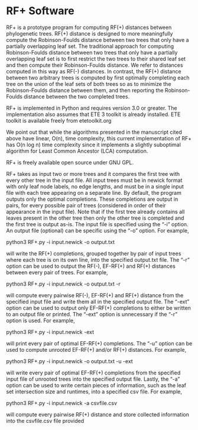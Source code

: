 # RF+ Software


RF+ is a prototype program for computing RF(+) distances between phylogenetic trees. RF(+) distance is designed to more meaningfully compute the Robinson-Foulds distance between two trees that only have a partially overlapping leaf set. The traditional approach for computing Robinson-Foulds distance between two trees that only have a partially overlapping leaf set is to first restrict the two trees to their shared leaf set and then compute their Robinson-Foulds distance. We refer to distances computed in this way as RF(-) distances.  In contrast, the RF(+) distance between two arbitrary trees is computed by first optimally completing each tree on the union of the leaf sets of both trees so as to minimize the Robinson-Foulds distance between them, and then reporting the Robinson-Foulds distance between the two completed trees.

RF+ is implemented in Python and requires version 3.0 or greater. The implementation also assumes that ETE 3 toolkit is already installed. ETE toolkit is available freely from etetoolkit.org

We point out that while the algorithms presented in the manuscript cited above have linear, O(n), time complexity, this current implementation of RF+ has O(n log n) time complexity since it implements a slightly suboptimal algorithm for Least Common Ancestor (LCA) computation.

RF+ is freely available open source under GNU GPL. 

RF+ takes as input two or more trees and it compares the first tree with every other tree in the input file. All input trees must be in newick format with only leaf node labels, no edge lengths, and must be in a single input file with each tree appearing on a separate line. By default, the program outputs only the optimal completions. These completions are output in pairs, for every possible pair of trees (considered in order of their appearance in the input file).  Note that if the first tree already contains all leaves present in the other tree then only the other tree is completed and the first tree is output as-is. The input file is specified using the “-i” option. An output file (optional) can be specific using the “-o” option. For example,

python3 RF+.py -i input.newick -o output.txt

will write the RF(+) completions, grouped together by pair of input trees where each tree is on its own line, into the specified output.txt file. The “-r” option can be used to output the RF(-), EF-RF(+) and RF(+) distances between every pair of trees. For example,

python3 RF+.py -i input.newick -o output.txt -r

will compute every pairwise RF(-), EF-RF(+) and RF(+) distance from the specified input file and write them all in the specified output file. The “-ext” option can be used to output only EF-RF(+) completions to either be written to an output file or printed. The “-ext” option is unnecessary if the “-r” option is used. For example,

python3 RF+.py -i input.newick  -ext

will print every pair of optimal EF-RF(+) completions. The “-u” option can be used to compute unrooted EF-RF(+) and/or RF(+) distances. For example,

python3 RF+.py -i input.newick -o output.txt -u -ext

will write every pair of optimal EF-RF(+) completions from the specified input file of unrooted trees into the specified output file. Lastly, the “-a” option can be used to write certain pieces of information, such as the leaf set intersection size and runtimes, into a specified csv file. For example,

python3 RF+.py -i input.newick -a csvfile.csv

will compute every pairwise RF(+) distance and store collected information into the csvfile.csv file provided
